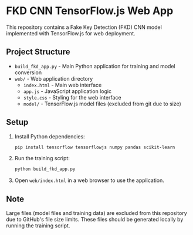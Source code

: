 # FKD CNN TensorFlow.js Web App

This repository contains a Fake Key Detection (FKD) CNN model implemented with TensorFlow.js for web deployment.

## Project Structure

- `build_fkd_app.py` - Main Python application for training and model conversion
- `web/` - Web application directory
  - `index.html` - Main web interface
  - `app.js` - JavaScript application logic
  - `style.css` - Styling for the web interface
  - `model/` - TensorFlow.js model files (excluded from git due to size)

## Setup

1. Install Python dependencies:
   ```bash
   pip install tensorflow tensorflowjs numpy pandas scikit-learn
   ```

2. Run the training script:
   ```bash
   python build_fkd_app.py
   ```

3. Open `web/index.html` in a web browser to use the application.

## Note

Large files (model files and training data) are excluded from this repository due to GitHub's file size limits. These files should be generated locally by running the training script.
